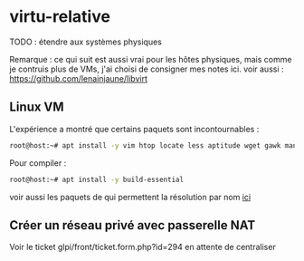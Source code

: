 # virtu-relative
TODO : étendre aux systèmes physiques

Remarque : ce qui suit est aussi vrai pour les hôtes physiques, mais comme je contruis plus de VMs, j'ai choisi de consigner mes notes ici.
voir aussi : https://github.com/lenainjaune/libvirt
## Linux VM
L'expérience a montré que certains paquets sont incontournables :
```sh
root@host:~# apt install -y vim htop locate less aptitude wget gawk man sshfs rsync tree curl
```
Pour compiler :
```sh
root@host:~# apt install -y build-essential
```
voir aussi les paquets de qui permettent la résolution par nom [ici](https://github.com/lenainjaune/network_howto#acc%C3%A9s-r%C3%A9seau-par-nom)

## Créer un réseau privé avec passerelle NAT
Voir le ticket glpi/front/ticket.form.php?id=294 en attente de centraliser
